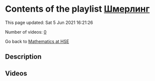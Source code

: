 # Contents of the playlist [Шмерлинг](https://www.youtube.com/playlist?list=PLq3E5oubNNoCOmM2JuY5VKY1cxWlB-b-6)

This page updated: Sat 5 Jun 2021 16:21:26

Number of videos: [0](#videos)

Go back to [Mathematics at HSE](../README.md)

## Description



## Videos

